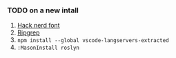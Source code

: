 ### TODO on a new intall
1. [Hack nerd font](https://github.com/BurntSushi/ripgrep/releases)
1. [Ripgrep](https://github.com/BurntSushi/ripgrep/releases)
1. `npm install --global vscode-langservers-extracted`
1. `:MasonInstall roslyn`

<!--TODO: install on the same directory for windows https://github.com/kkharji/sqlite.lua -->
